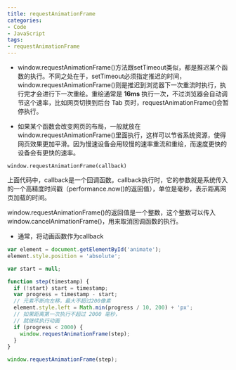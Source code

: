 ```yaml
---
title: requestAnimationFrame
categories: 
- Code
- JavaScript
tags:
- requestAnimationFrame
---
```


- window.requestAnimationFrame()方法跟setTimeout类似，都是推迟某个函数的执行。不同之处在于，setTimeout必须指定推迟的时间，window.requestAnimationFrame()则是推迟到浏览器下一次重流时执行，执行完才会进行下一次重绘。重绘通常是 **16ms** 执行一次，不过浏览器会自动调节这个速率，比如网页切换到后台 Tab 页时，requestAnimationFrame()会暂停执行。

- 如果某个函数会改变网页的布局，一般就放在window.requestAnimationFrame()里面执行，这样可以节省系统资源，使得网页效果更加平滑。因为慢速设备会用较慢的速率重流和重绘，而速度更快的设备会有更快的速率。

`window.requestAnimationFrame(callback)`

上面代码中，callback是一个回调函数。callback执行时，它的参数就是系统传入的一个高精度时间戳（performance.now()的返回值），单位是毫秒，表示距离网页加载的时间。

window.requestAnimationFrame()的返回值是一个整数，这个整数可以传入window.cancelAnimationFrame()，用来取消回调函数的执行。

- 通常，将动画函数作为callback
``` javascript
var element = document.getElementById('animate');
element.style.position = 'absolute';

var start = null;

function step(timestamp) {
  if (!start) start = timestamp;
  var progress = timestamp - start;
  // 元素不断向左移，最大不超过200像素
  element.style.left = Math.min(progress / 10, 200) + 'px';
  // 如果距离第一次执行不超过 2000 毫秒，
  // 就继续执行动画
  if (progress < 2000) {
    window.requestAnimationFrame(step);
  }
}

window.requestAnimationFrame(step);
```